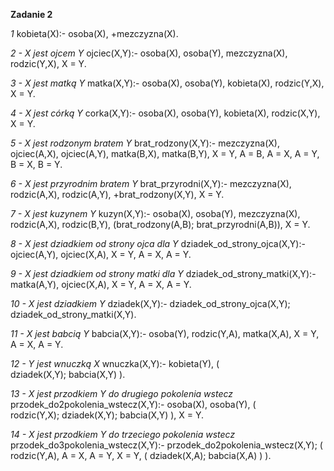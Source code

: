 __Zadanie 2__

*1*
    kobieta(X):-
        osoba(X),
        \+mezczyzna(X).

*2 - X jest ojcem Y*
    ojciec(X,Y):-
        osoba(X),
        osoba(Y),
        mezczyzna(X),
        rodzic(Y,X),
        X \= Y.

*3 - X jest matką Y*
    matka(X,Y):-
        osoba(X),
        osoba(Y),
        kobieta(X),
        rodzic(Y,X),
        X \= Y.

*4 - X jest córką Y*
    corka(X,Y):-
        osoba(X),
        osoba(Y),
        kobieta(X),
        rodzic(X,Y),
        X \= Y.

*5 - X jest rodzonym bratem Y*
    brat_rodzony(X,Y):-
        mezczyzna(X),
        ojciec(A,X),
        ojciec(A,Y),
        matka(B,X),
        matka(B,Y),
        X \= Y,
        A \= B,
        A \= X,
        A \= Y,
        B \= X,
        B \= Y.

*6 - X jest przyrodnim bratem Y*
    brat_przyrodni(X,Y):- 
        mezczyzna(X),
        rodzic(A,X),
        rodzic(A,Y),
        \+brat_rodzony(X,Y),
        X \= Y.


*7 - X jest kuzynem Y*
    kuzyn(X,Y):-
    osoba(X),
    osoba(Y),
    mezczyzna(X),
    rodzic(A,X),
    rodzic(B,Y),
    (brat_rodzony(A,B); brat_przyrodni(A,B)),
    X \= Y.


*8 - X jest dziadkiem od strony ojca dla Y*
    dziadek_od_strony_ojca(X,Y):-
        ojciec(A,Y),
        ojciec(X,A),
        X \= Y,
        A \= X,
        A \= Y.

*9 - X jest dziadkiem od strony matki dla Y*
    dziadek_od_strony_matki(X,Y):-
        matka(A,Y),
        ojciec(X,A),
        X \= Y,
        A \= X,
        A \= Y.

*10 - X jest dziadkiem Y*
    dziadek(X,Y):-
        dziadek_od_strony_ojca(X,Y);
        dziadek_od_strony_matki(X,Y).

*11 - X jest babcią Y*
    babcia(X,Y):-
        osoba(Y),
        rodzic(Y,A),
        matka(X,A),
        X \= Y,
        A \= X,
        A \= Y.

*12 - Y jest wnuczką X*
    wnuczka(X,Y):-
        kobieta(Y),
        (   
            dziadek(X,Y);
            babcia(X,Y)
        ).

*13 - X jest przodkiem Y do drugiego pokolenia wstecz*
    przodek_do2pokolenia_wstecz(X,Y):-
        osoba(X),
        osoba(Y),
        (   
            rodzic(Y,X);
            dziadek(X,Y);
            babcia(X,Y)
        ),
        X \= Y.

*14 - X jest przodkiem Y do trzeciego pokolenia wstecz*
    przodek_do3pokolenia_wstecz(X,Y):-
        przodek_do2pokolenia_wstecz(X,Y);
        (   
            rodzic(Y,A),
            A \= X,
            A \= Y,
            X \= Y,
            (
                dziadek(X,A);
                babcia(X,A)
            )
        ).
